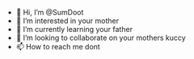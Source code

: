 - 👋 Hi, I’m @SumDoot
- 👀 I’m interested in your mother
- 🌱 I’m currently learning your father
- 💞️ I’m looking to collaborate on your mothers kuccy
- 📫 How to reach me dont

<!---
SumDoot/SumDoot is a ✨ special ✨ repository because its `README.md` (this file) appears on your GitHub profile.
You can click the Preview link to take a look at your changes.
--->
